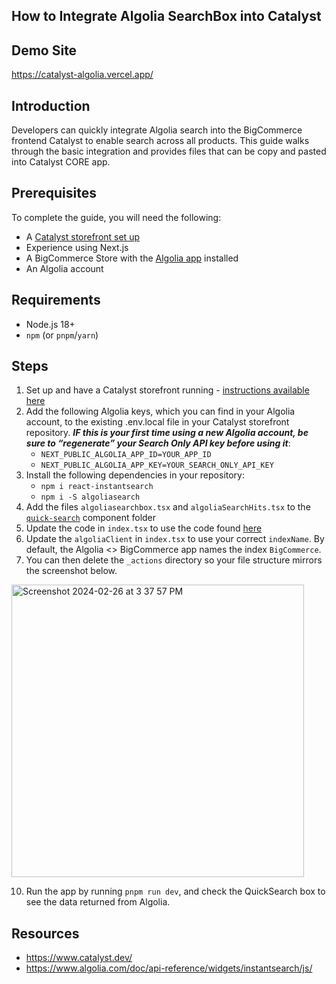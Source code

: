 ## How to Integrate Algolia SearchBox into Catalyst

## **Demo Site**
https://catalyst-algolia.vercel.app/


## **Introduction**

Developers can quickly integrate Algolia search into the BigCommerce frontend Catalyst to enable search across all products.
This guide walks through the basic integration and provides files that can be copy and pasted into Catalyst CORE app.


## **Prerequisites**
To complete the guide, you will need the following:
* A [Catalyst storefront set up](https://github.com/bigcommerce/catalyst)
* Experience using Next.js
* A BigCommerce Store with the [Algolia app](https://www.bigcommerce.com/apps/algolia-search-discovery/) installed
* An Algolia account


## Requirements
- Node.js 18+
- `npm` (or `pnpm`/`yarn`)

## **Steps**
1. Set up and have a Catalyst storefront running - [instructions available here](https://github.com/bigcommerce/catalyst)
2. Add the following Algolia keys, which you can find in your Algolia account, to the existing .env.local file in your Catalyst storefront repository. **_IF this is your first time using a new Algolia account, be sure to “regenerate” your Search Only API key before using it_**:
   * `NEXT_PUBLIC_ALGOLIA_APP_ID=YOUR_APP_ID`
   * `NEXT_PUBLIC_ALGOLIA_APP_KEY=YOUR_SEARCH_ONLY_API_KEY`
4. Install the following dependencies in your repository:
   * `npm i react-instantsearch`
   * `npm i -S algoliasearch`
6. Add the files `algoliasearchbox.tsx` and `algoliaSearchHits.tsx` to the [`quick-search`](https://github.com/gje4/catalyst-algolia/tree/main/components/quick-search) component folder
7. Update the code in `index.tsx` to use the code found [here](https://github.com/gje4/catalyst-algolia/blob/main/components/quick-search/index.tsx)
8. Update the `algoliaClient` in `index.tsx` to use your correct `indexName`.  By default, the Algolia <> BigCommerce app names the index `BigCommerce`.
9. You can then delete the `_actions` directory so your file structure mirrors the screenshot below.
<img width="468" alt="Screenshot 2024-02-26 at 3 37 57 PM" src="https://github.com/gje4/catalyst-algolia-guide/assets/2981963/c923dab5-5009-4983-91fa-1a3e76f294df">

 
10. Run the app by running `pnpm run dev`, and check the QuickSearch box to see the data returned from Algolia.


## Resources
* https://www.catalyst.dev/
* https://www.algolia.com/doc/api-reference/widgets/instantsearch/js/

